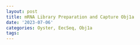 ```yaml
---
layout: post
title: mRNA Library Preparation and Capture Obj1a
date: '2023-07-06'
categories: Oyster, EecSeq, Obj1a
tags: 
---
```

